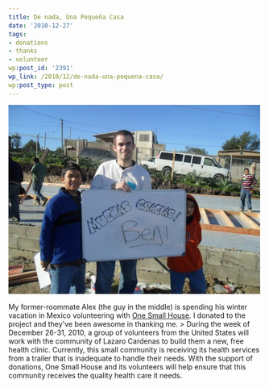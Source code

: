 ```yaml
---
title: De nada, Una Pequeña Casa
date: '2010-12-27'
tags:
- donations
- thanks
- volunteer
wp:post_id: '2391'
wp_link: /2010/12/de-nada-una-pequena-casa/
wp:post_type: post
---
```


![](2010-12-27-De-nada-Una-Pequea-Casa/SAM_0505-500x375.jpg "One Small House")

My former-roommate Alex (the guy in the middle) is spending his winter vacation in Mexico volunteering with [One Small House](http://www.onesmallhouse.org/). I donated to the project and they've been awesome in thanking me. > During the week of December 26-31, 2010, a group of volunteers from the United States will work with the community of Lazaro Cardenas to build them a new, free health clinic. Currently, this small community is receiving its health services from a trailer that is inadequate to handle their needs. With the support of donations, One Small House and its volunteers will help ensure that this community receives the quality health care it needs.
